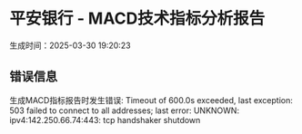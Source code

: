 
# 平安银行 - MACD技术指标分析报告
生成时间：2025-03-30 19:20:23

## 错误信息
生成MACD指标报告时发生错误: Timeout of 600.0s exceeded, last exception: 503 failed to connect to all addresses; last error: UNKNOWN: ipv4:142.250.66.74:443: tcp handshaker shutdown
